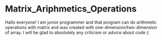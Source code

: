 # Matrix_Ariphmetics_Operations
Hallo everyone! I am junior programmer and that program can do arithmetic operations with matrix and was created with one-dimension/two-dimension of array. I will be glad to absolutely any criticism or advice about code (:
